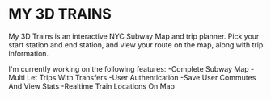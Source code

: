 # MY 3D TRAINS
My 3D Trains is an interactive NYC Subway Map and trip planner. Pick your start station and end station, and view your route on the map, along with trip information. 

I'm currently working on the following features:
    -Complete Subway Map
    -Multi Let Trips With Transfers
    -User Authentication 
    -Save User Commutes And View Stats
    -Realtime Train Locations On Map



